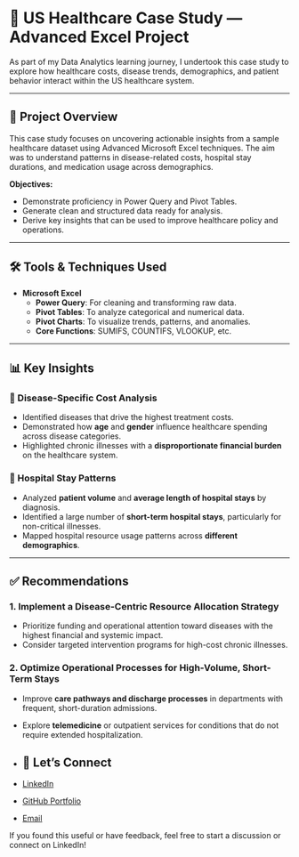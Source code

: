 # 🏥 US Healthcare Case Study — Advanced Excel Project

As part of my Data Analytics learning journey, I undertook this case study to explore how healthcare costs, disease trends, demographics, and patient behavior interact within the US healthcare system.

---

## 📌 Project Overview

This case study focuses on uncovering actionable insights from a sample healthcare dataset using Advanced Microsoft Excel techniques. The aim was to understand patterns in disease-related costs, hospital stay durations, and medication usage across demographics.

**Objectives:**
- Demonstrate proficiency in Power Query and Pivot Tables.
- Generate clean and structured data ready for analysis.
- Derive key insights that can be used to improve healthcare policy and operations.

---

## 🛠️ Tools & Techniques Used

- **Microsoft Excel**
  - **Power Query**: For cleaning and transforming raw data.
  - **Pivot Tables**: To analyze categorical and numerical data.
  - **Pivot Charts**: To visualize trends, patterns, and anomalies.
  - **Core Functions**: SUMIFS, COUNTIFS, VLOOKUP, etc.

---

## 📊 Key Insights

### 🔬 Disease-Specific Cost Analysis
- Identified diseases that drive the highest treatment costs.
- Demonstrated how **age** and **gender** influence healthcare spending across disease categories.
- Highlighted chronic illnesses with a **disproportionate financial burden** on the healthcare system.

### 🏨 Hospital Stay Patterns
- Analyzed **patient volume** and **average length of hospital stays** by diagnosis.
- Identified a large number of **short-term hospital stays**, particularly for non-critical illnesses.
- Mapped hospital resource usage patterns across **different demographics**.

---

## ✅ Recommendations

### 1. Implement a Disease-Centric Resource Allocation Strategy
- Prioritize funding and operational attention toward diseases with the highest financial and systemic impact.
- Consider targeted intervention programs for high-cost chronic illnesses.

### 2. Optimize Operational Processes for High-Volume, Short-Term Stays
- Improve **care pathways and discharge processes** in departments with frequent, short-duration admissions.
- Explore **telemedicine** or outpatient services for conditions that do not require extended hospitalization.

- ## 🔗 Let’s Connect

- [LinkedIn](https://linkedin.com/in/soumya-upadhyay)
- [GitHub Portfolio](https://github.com/soumyachanderupadhyay)  
- [Email](mailto:soumya.upadhyay19@gmail.com)

If you found this useful or have feedback, feel free to start a discussion or connect on LinkedIn!
